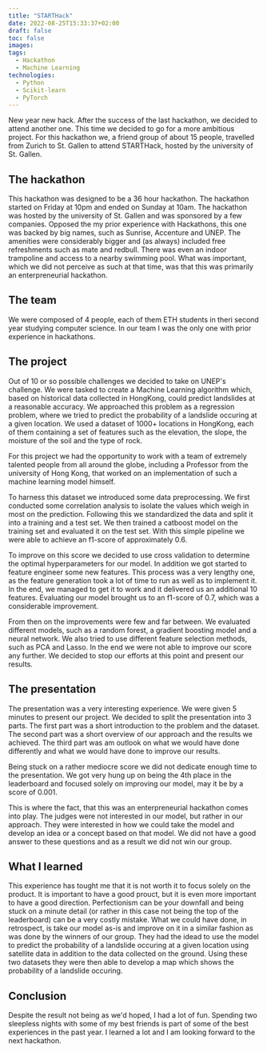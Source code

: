 ```yaml
---
title: "STARTHack"
date: 2022-08-25T15:33:37+02:00
draft: false
toc: false
images:
tags:
  - Hackathon
  - Machine Learning
technologies:
  - Python
  - Scikit-learn
  - PyTorch
---
```

New year new hack. After the success of the last hackathon, we decided to attend another one. This time we decided to go for a more ambitious project. For this hackathon we, a friend group of about 15 people, travelled from Zurich to St. Gallen to attend STARTHack, hosted by the university of St. Gallen.

## The hackathon
This hackathon was designed to be a 36 hour hackathon. The hackathon started on Friday at 10pm and ended on Sunday at 10am. The hackathon was hosted by the university of St. Gallen and was sponsored by a few companies. Opposed the my prior experience with Hackathons, this one was backed by big names, such as Sunrise, Accenture and UNEP. The amenities were considerably bigger and (as always) included free refreshments such as mate and redbull. There was even an indoor trampoline and access to a nearby swimming pool. What was important, which we did not perceive as such at that time, was that this was primarily an enterpreneurial hackathon.

## The team
We were composed of 4 people, each of them ETH students in theri second year studying computer science. In our team I was the only one with prior experience in hackathons.

## The project
Out of 10 or so possible challenges we decided to take on UNEP's challenge. We were tasked to create a Machine Learning algorithm which, based on historical data collected in HongKong, could predict landslides at a reasonable accuracy. We approached this problem as a regression problem, where we tried to predict the probability of a landslide occuring at a given location. We used a dataset of 1000+ locations in HongKong, each of them containing a set of features such as the elevation, the slope, the moisture of the soil and the type of rock. 

For this project we had the opportunity to work with a team of extremely talented people from all around the globe, including a Professor from the university of Hong Kong, that worked on an implementation of such a machine learning model himself.

To harness this dataset we introduced some data preprocessing. We first conducted some correlation analysis to isolate the values which weigh in most on the prediction. Following this we standardized the data and split it into a training and a test set. We then trained a catboost model on the training set and evaluated it on the test set. With this simple pipeline we were able to achieve an f1-score of approximately 0.6.

To improve on this score we decided to use cross validation to determine the optimal hyperparameters for our model. In addition we got started to feature engineer some new features. This process was a very lengthy one, as the feature generation took a lot of time to run as well as to implement it. In the end, we managed to get it to work and it delivered us an additional 10 features. Evaluating our model brought us to an f1-score of 0.7, which was a considerable improvement.

From then on the improvements were few and far between. We evaluated different models, such as a random forest, a gradient boosting model and a neural network. We also tried to use different feature selection methods, such as PCA and Lasso. In the end we were not able to improve our score any further. We decided to stop our efforts at this point and present our results.

## The presentation
The presentation was a very interesting experience. We were given 5 minutes to present our project. We decided to split the presentation into 3 parts. The first part was a short introduction to the problem and the dataset. The second part was a short overview of our approach and the results we achieved. The third part was am outlook on what we would have done differently and what we would have done to improve our results.

Being stuck on a rather mediocre score we did not dedicate enough time to the presentation. We got very hung up on being the 4th place in the leaderboard and focused solely on improving our model, may it be by a score of 0.001.

This is where the fact, that this was an enterpreneurial hackathon comes into play. The judges were not interested in our model, but rather in our approach. They were interested in how we could take the model and develop an idea or a concept based on that model. We did not have a good answer to these questions and as a result we did not win our group.

## What I learned
This experience has tought me that it is not worth it to focus solely on the product. It is important to have a good prouct, but it is even more important to have a good direction. Perfectionism can be your downfall and being stuck on a minute detail (or rather in this case not being the top of the leaderboard) can be a very costly mistake. What we could have done, in retrospect, is take our model as-is and improve on it in a similar fashion as was done by the winners of our group. They had the idead to use the model to predict the probability of a landslide occuring at a given location using satellite data in addition to the data collected on the ground. Using these two datasets they were then able to develop a map which shows the probability of a landslide occuring.

## Conclusion
Despite the result not being as we'd hoped, I had a lot of fun. Spending two sleepless nights with some of my best friends is part of some of the best experiences in the past year. I learned a lot and I am looking forward to the next hackathon.